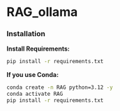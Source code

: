 # RAG_ollama

### Installation

**Install Requirements:**

```bash
pip install -r requirements.txt
```

**If you use Conda:**

```bash
conda create -n RAG python=3.12 -y
conda activate RAG
pip install -r requirements.txt
```